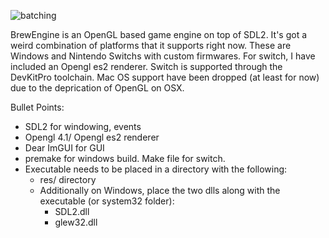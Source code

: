 ![batching](https://user-images.githubusercontent.com/8151229/122889109-5b924600-d2f7-11eb-8eee-b56ae59c9f48.gif)

BrewEngine is an OpenGL based game engine on top of SDL2. It's got a weird combination of platforms that it supports right now. These are Windows and Nintendo Switchs with custom firmwares. For switch, I have included an Opengl es2 renderer. Switch is supported through the DevKitPro toolchain. Mac OS support have been dropped (at least for now) due to the deprication of OpenGL on OSX. 

Bullet Points:
- SDL2 for windowing, events
- Opengl 4.1/ Opengl es2 renderer
- Dear ImGUI for GUI
- premake for windows build. Make file for switch.
- Executable needs to be placed in a directory with the following:
    - res/ directory
    - Additionally on Windows, place the two dlls along with the executable (or system32 folder):
        - SDL2.dll
        - glew32.dll



